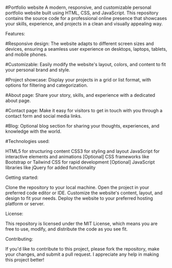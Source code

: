 #Portfolio website
A modern, responsive, and customizable personal portfolio website built using HTML, CSS, and JavaScript. This repository contains the source code for a professional online presence that showcases your skills, experience, and projects in a clean and visually appealing way.

Features:

#Responsive design: 
The website adapts to different screen sizes and devices, ensuring a seamless user experience on desktops, laptops, tablets, and mobile phones.

#Customizable: 
Easily modify the website's layout, colors, and content to fit your personal brand and style.

#Project showcase: 
Display your projects in a grid or list format, with options for filtering and categorization.

#About page: 
Share your story, skills, and experience with a dedicated about page.

#Contact page:
Make it easy for visitors to get in touch with you through a contact form and social media links.

#Blog: 
Optional blog section for sharing your thoughts, experiences, and knowledge with the world.

#Technologies used:

HTML5 for structuring content
CSS3 for styling and layout
JavaScript for interactive elements and animations
[Optional] CSS frameworks like Bootstrap or Tailwind CSS for rapid development
[Optional] JavaScript libraries like jQuery for added functionality

Getting started:

Clone the repository to your local machine.
Open the project in your preferred code editor or IDE.
Customize the website's content, layout, and design to fit your needs.
Deploy the website to your preferred hosting platform or server.

License:

This repository is licensed under the MIT License, which means you are free to use, modify, and distribute the code as you see fit.

Contributing:

If you'd like to contribute to this project, please fork the repository, make your changes, and submit a pull request. I appreciate any help in making this project better!
